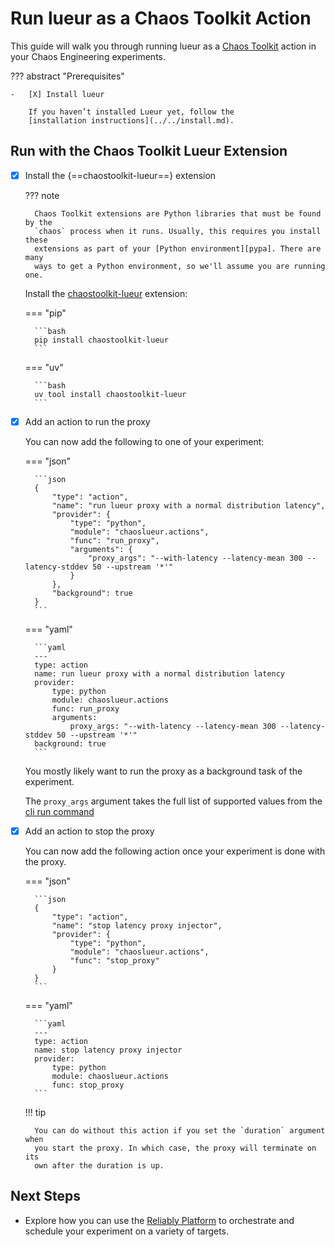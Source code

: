 # Run lueur as a Chaos Toolkit Action

This guide will walk you through running lueur as a [Chaos Toolkit][ctk] action
in your Chaos Engineering experiments.

[ctk]: https://chaostoolkit.org/
[exp]: https://chaostoolkit.org/reference/api/experiment/
[pypa]: https://packaging.python.org/en/latest/tutorials/installing-packages/
[ctklueur]: https://github.com/chaostoolkit-incubator/chaostoolkit-lueur

??? abstract "Prerequisites"

    -   [X] Install lueur

        If you haven’t installed Lueur yet, follow the
        [installation instructions](../../install.md).

## Run with the Chaos Toolkit Lueur Extension

-   [X] Install the {==chaostoolkit-lueur==} extension

    ??? note

        Chaos Toolkit extensions are Python libraries that must be found by the
        `chaos` process when it runs. Usually, this requires you install these
        extensions as part of your [Python environment][pypa]. There are many
        ways to get a Python environment, so we'll assume you are running one.

    Install the [chaostoolkit-lueur][ctklueur] extension:

    === "pip"

        ```bash
        pip install chaostoolkit-lueur
        ```

    === "uv"

        ```bash
        uv tool install chaostoolkit-lueur
        ```

-   [X] Add an action to run the proxy

    You can now add the following to one of your experiment:

    === "json"

        ```json
        {
            "type": "action",
            "name": "run lueur proxy with a normal distribution latency",
            "provider": {
                "type": "python",
                "module": "chaoslueur.actions",
                "func": "run_proxy",
                "arguments": {
                    "proxy_args": "--with-latency --latency-mean 300 --latency-stddev 50 --upstream '*'"
                }
            },
            "background": true
        }
        ```

    === "yaml"

        ```yaml
        ---
        type: action
        name: run lueur proxy with a normal distribution latency
        provider:
            type: python
            module: chaoslueur.actions
            func: run_proxy
            arguments:
                proxy_args: "--with-latency --latency-mean 300 --latency-stddev 50 --upstream '*'"
        background: true
        ```

    You mostly likely want to run the proxy as a background task of the
    experiment.

    The `proxy_args` argument takes the full list of supported values from the
    [cli run command](../reference/cli-commands.md#run-command-options)

-   [X] Add an action to stop the proxy

    You can now add the following action once your experiment is done with
    the proxy.

    === "json"

        ```json
        {
            "type": "action",
            "name": "stop latency proxy injector",
            "provider": {
                "type": "python",
                "module": "chaoslueur.actions",
                "func": "stop_proxy"
            }
        }
        ```

    === "yaml"

        ```yaml
        ---
        type: action
        name: stop latency proxy injector
        provider:
            type: python
            module: chaoslueur.actions
            func: stop_proxy
        ```

    !!! tip

        You can do without this action if you set the `duration` argument when
        you start the proxy. In which case, the proxy will terminate on its
        own after the duration is up.

## Next Steps

- Explore how you can use the [Reliably Platform](run-with-reliably.md) to
  orchestrate and schedule your experiment on a variety of targets.
